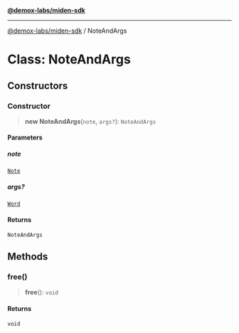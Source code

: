 [**@demox-labs/miden-sdk**](../README.md)

***

[@demox-labs/miden-sdk](../README.md) / NoteAndArgs

# Class: NoteAndArgs

## Constructors

### Constructor

> **new NoteAndArgs**(`note`, `args?`): `NoteAndArgs`

#### Parameters

##### note

[`Note`](Note.md)

##### args?

[`Word`](Word.md)

#### Returns

`NoteAndArgs`

## Methods

### free()

> **free**(): `void`

#### Returns

`void`
